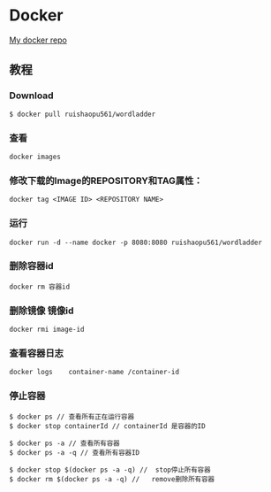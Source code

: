 # Docker

[My docker repo](https://cloud.docker.com/u/ruishaopu561/repository/docker/ruishaopu561/wordladder)

## 教程
### Download
```
$ docker pull ruishaopu561/wordladder
```
### 查看
```
docker images
```
### 修改下载的Image的REPOSITORY和TAG属性：
```
docker tag <IMAGE ID> <REPOSITORY NAME>
```
### 运行
```
docker run -d --name docker -p 8080:8080 ruishaopu561/wordladder
```
### 删除容器id
```
docker rm 容器id
```
### 删除镜像  镜像id
```
docker rmi image-id
```
### 查看容器日志
```
docker logs    container-name /container-id
```
### 停止容器
```
$ docker ps // 查看所有正在运行容器
$ docker stop containerId // containerId 是容器的ID
```
```
$ docker ps -a // 查看所有容器
$ docker ps -a -q // 查看所有容器ID
```
```
$ docker stop $(docker ps -a -q) //  stop停止所有容器
$ docker rm $(docker ps -a -q) //   remove删除所有容器
```